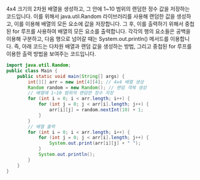 
 4x4 크기의 2차원 배열을 생성하고, 그 안에 1~10 범위의 랜덤한 정수 값을 저장하는 코드입니다. 이를 위해서 java.util.Random 라이브러리를 사용해 랜덤한 값을 생성하고,
이를 이용해 배열의 모든 요소에 값을 저장합니다.
그 후, 이를 출력하기 위해서 중첩된 for 루프를 사용하여 배열의 모든 요소를 출력합니다. 각각의 행의 요소들은 공백을 이용해 구분하고,
다음 행으로 넘어갈 때는 System.out.println() 메서드를 이용합니다.
즉, 아래 코드는 다차원 배열과 랜덤 값을 생성하는 방법, 그리고 중첩된 for 루프를 이용한 출력 방법을 보여주는 코드입니다.

```java
import java.util.Random;
public class Main {
    public static void main(String[] args) {
        int[][] arr = new int[4][4]; // 4x4 배열 생성
        Random random = new Random(); // 랜덤 객체 생성
        // 배열에 1~10 범위의 랜덤한 정수 저장
        for (int i = 0; i < arr.length; i++) {
            for (int j = 0; j < arr[i].length; j++) {
                arr[i][j] = random.nextInt(10) + 1;
            }
        }
        // 배열 출력
        for (int i = 0; i < arr.length; i++) {
            for (int j = 0; j < arr[i].length; j++) {
                System.out.print(arr[i][j] + " ");
            }
            System.out.println();
        }
    }
}
```
